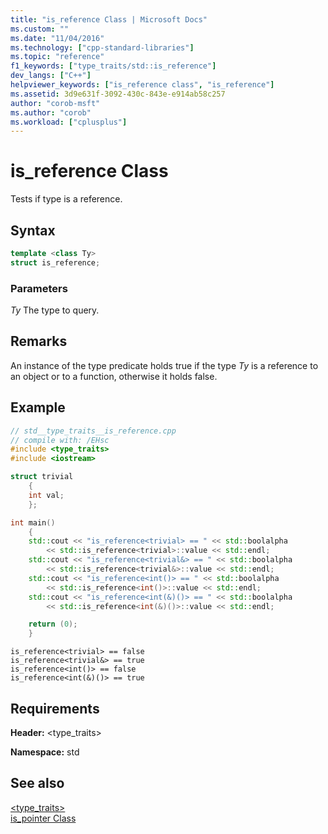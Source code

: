 ```yaml
---
title: "is_reference Class | Microsoft Docs"
ms.custom: ""
ms.date: "11/04/2016"
ms.technology: ["cpp-standard-libraries"]
ms.topic: "reference"
f1_keywords: ["type_traits/std::is_reference"]
dev_langs: ["C++"]
helpviewer_keywords: ["is_reference class", "is_reference"]
ms.assetid: 3d9e631f-3092-430c-843e-e914ab58c257
author: "corob-msft"
ms.author: "corob"
ms.workload: ["cplusplus"]
---
```

# is_reference Class

Tests if type is a reference.

## Syntax

```cpp
template <class Ty>
struct is_reference;
```

### Parameters

*Ty*
 The type to query.

## Remarks

An instance of the type predicate holds true if the type *Ty* is a reference to an object or to a function, otherwise it holds false.

## Example

```cpp
// std__type_traits__is_reference.cpp
// compile with: /EHsc
#include <type_traits>
#include <iostream>

struct trivial
    {
    int val;
    };

int main()
    {
    std::cout << "is_reference<trivial> == " << std::boolalpha
        << std::is_reference<trivial>::value << std::endl;
    std::cout << "is_reference<trivial&> == " << std::boolalpha
        << std::is_reference<trivial&>::value << std::endl;
    std::cout << "is_reference<int()> == " << std::boolalpha
        << std::is_reference<int()>::value << std::endl;
    std::cout << "is_reference<int(&)()> == " << std::boolalpha
        << std::is_reference<int(&)()>::value << std::endl;

    return (0);
    }

```

```Output
is_reference<trivial> == false
is_reference<trivial&> == true
is_reference<int()> == false
is_reference<int(&)()> == true
```

## Requirements

**Header:** \<type_traits>

**Namespace:** std

## See also

[<type_traits>](../standard-library/type-traits.md)<br/>
[is_pointer Class](../standard-library/is-pointer-class.md)<br/>
